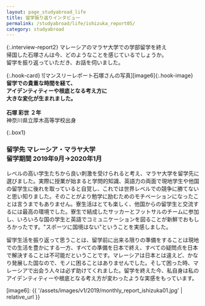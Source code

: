 ```yaml
---
layout: page_studyabroad_life
title: 留学振り返りインタビュー
permalink: /studyabroad/life/ishizuka_report05/
category: studyabroad
---
```


{:.interview-report2}
マレーシアのマラヤ大学での学部留学を終え  
帰国した石塚さんは今、どのようなことを感じているでしょうか。  
留学を振り返っていただき、お話を伺いました。

{:.hook-card}
![マンスリーレポート石塚さんの写真][image6]{:.hook-image}
**留学での貴重な時間を経て、  
アイデンティティーや根底となる考え方に  
大きな変化が生まれました。**
<br>
<br>
**石塚 彩世 ２年**  
神奈川県立厚木高等学校出身  


{:.box1}
### 留学先 マレーシア・マラヤ大学<br>留学期間 2019年9月→2020年1月


レベルの高い学生たちから良い刺激を受けられると考え、マラヤ大学を留学先に選びました。実際に授業が始まると学問的知識、英語力の両面で現地学生や他国の留学生に後れを取っていると自覚し、これでは世界レベルでの競争に勝てないと思い知りました。そのことがより勉学に励むためのモチベーションになったことは言うまでもありません。寮生活はとても楽しく、他国からの留学生と交流するには最高の環境でした。寮生で結成したサッカーとフットサルのチームに参加し、いろいろな国の学生と英語でコミュニケーションを図ることが新鮮でおもしろかったです。"スポーツに国境はない"ということを実感しました。


留学生活を振り返って思うことは、留学前に出来る限りの準備をすることは現地での生活を豊かにする一方、すべての準備を日本で終え、すべての疑問点を日本で解決することは不可能だということです。マレーシアは日本とは違えど、かなり発展した国なので、モノに困ることはありませんでした。そして困った時、マレーシアで出会う人々は必ず助けてくれました。留学を終えた今、私自身は私のアイデンティティーや根底となる考え方が変わったような実感をもっています。


[image6]: {{ '/assets/images/v1/2019/monthly_report_ishizuka01.jpg' | relative_url }}

